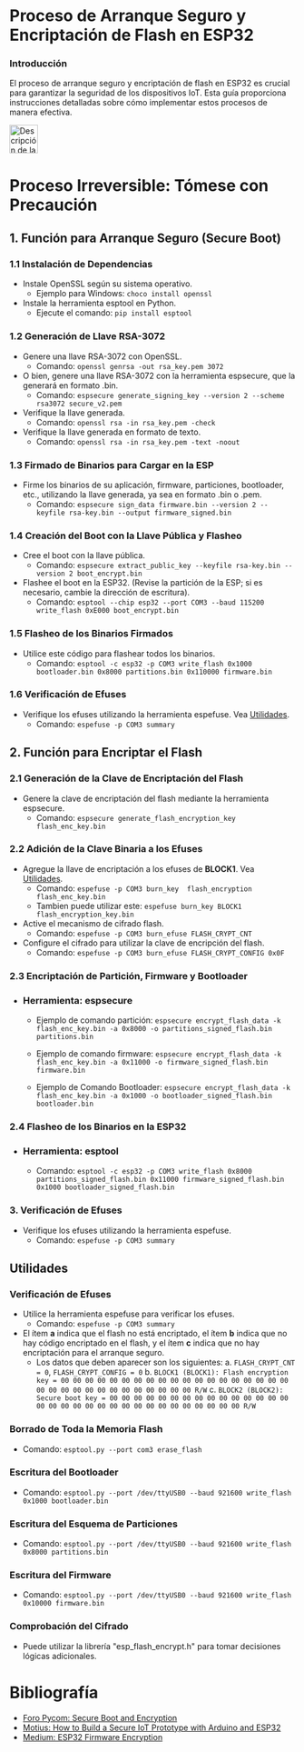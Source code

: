 # Proceso de Arranque Seguro y Encriptación de Flash en ESP32
### Introducción
El proceso de arranque seguro y encriptación de flash en ESP32 es crucial para garantizar la seguridad de los dispositivos IoT. Esta guía proporciona instrucciones detalladas sobre cómo implementar estos procesos de manera efectiva.

<img src="https://cdn-icons-png.flaticon.com/512/6360/6360061.png" alt="Descripción de la imagen" style="width:50px;"> 

# Proceso Irreversible: Tómese con Precaución

## 1. Función para Arranque Seguro (Secure Boot)
### 1.1 Instalación de Dependencias
- Instale OpenSSL según su sistema operativo.
  - Ejemplo para Windows: `choco install openssl`
- Instale la herramienta esptool en Python.
  - Ejecute el comando: `pip install esptool`
  
### 1.2 Generación de Llave RSA-3072 
- Genere una llave RSA-3072 con OpenSSL.
  - Comando: `openssl genrsa -out rsa_key.pem 3072`
- O bien, genere una llave RSA-3072 con la herramienta espsecure, que la generará en formato .bin.
  - Comando: `espsecure generate_signing_key --version 2 --scheme rsa3072 secure_v2.pem`
- Verifique la llave generada.
  - Comando: `openssl rsa -in rsa_key.pem -check`
- Verifique la llave generada en formato de texto.
  - Comando: `openssl rsa -in rsa_key.pem -text -noout`
  
### 1.3 Firmado de Binarios para Cargar en la ESP 
- Firme los binarios de su aplicación, firmware, particiones, bootloader, etc., utilizando la llave generada, ya sea en formato .bin o .pem.
  - Comando: `espsecure sign_data firmware.bin --version 2 --keyfile rsa-key.bin --output firmware_signed.bin`
  
### 1.4 Creación del Boot con la Llave Pública y Flasheo 
- Cree el boot con la llave pública.
  - Comando: `espsecure extract_public_key --keyfile rsa-key.bin --version 2 boot_encrypt.bin`
- Flashee el boot en la ESP32. (Revise la partición de la ESP; si es necesario, cambie la dirección de escritura).
  - Comando: `esptool --chip esp32 --port COM3 --baud 115200 write_flash 0xE000 boot_encrypt.bin`
  
### 1.5 Flasheo de los Binarios Firmados
- Utilice este código para flashear todos los binarios.
  - Comando: `esptool -c esp32 -p COM3 write_flash 0x1000 bootloader.bin 0x8000 partitions.bin 0x110000 firmware.bin`
### 1.6 Verificación de Efuses 
- Verifique los efuses utilizando la herramienta espefuse. Vea [Utilidades](#utilidades).
  - Comando: `espefuse -p COM3 summary`

## 2. Función para Encriptar el Flash 
### 2.1 Generación de la Clave de Encriptación del Flash
- Genere la clave de encriptación del flash mediante la herramienta espsecure.
  - Comando: `espsecure generate_flash_encryption_key flash_enc_key.bin`

### 2.2 Adición de la Clave Binaria a los Efuses 
- Agregue la llave de encriptación a los efuses de **BLOCK1**. Vea [Utilidades](#utilidades).
  - Comando: `espefuse -p COM3 burn_key  flash_encryption flash_enc_key.bin`
  - Tambien puede utilizar este: `espefuse burn_key BLOCK1 flash_encryption_key.bin`
- Active el mecanismo de cifrado flash.
  - Comando: `espefuse -p COM3 burn_efuse FLASH_CRYPT_CNT`
- Configure el cifrado para utilizar la clave de encripción del flash.
  - Comando: `espefuse -p COM3 burn_efuse FLASH_CRYPT_CONFIG 0x0F`

### 2.3 Encriptación de Partición, Firmware y Bootloader
- ### Herramienta: espsecure 
  - Ejemplo de comando partición: `espsecure encrypt_flash_data -k flash_enc_key.bin -a 0x8000 -o partitions_signed_flash.bin partitions.bin`

  - Ejemplo de comando firmware: `espsecure encrypt_flash_data -k flash_enc_key.bin -a 0x11000 -o firmware_signed_flash.bin firmware.bin`

  - Ejemplo de Comando Bootloader: `espsecure encrypt_flash_data -k flash_enc_key.bin -a 0x1000 -o bootloader_signed_flash.bin bootloader.bin`

### 2.4 Flasheo de los Binarios en la ESP32
- ### Herramienta: esptool
  - Comando: `esptool -c esp32 -p COM3 write_flash 0x8000 partitions_signed_flash.bin 0x11000 firmware_signed_flash.bin 0x1000 bootloader_signed_flash.bin`

### 3. Verificación de Efuses 
- Verifique los efuses utilizando la herramienta espefuse.
  - Comando: `espefuse -p COM3 summary`

## Utilidades 
### Verificación de Efuses
- Utilice la herramienta espefuse para verificar los efuses.
  - Comando: `espefuse -p COM3 summary`
- El ítem **a** indica que el flash no está encriptado, el ítem **b** indica que no hay código encriptado en el flash, y el ítem **c** indica que no hay encriptación para el arranque seguro.
  - Los datos que deben aparecer son los siguientes:
  a. `FLASH_CRYPT_CNT = 0`, `FLASH_CRYPT_CONFIG = 0`
  b. `BLOCK1 (BLOCK1): Flash encryption key = 00 00 00 00 00 00 00 00 00 00 00 00 00 00 00 00 00 00 00 00 00 00 00 00 00 00 00 00 00 00 00 00 R/W`
  c. `BLOCK2 (BLOCK2): Secure boot key = 00 00 00 00 00 00 00 00 00 00 00 00 00 00 00 00 00 00 00 00 00 00 00 00 00 00 00 00 00 00 00 00 R/W`


### Borrado de Toda la Memoria Flash
- Comando: `esptool.py --port com3 erase_flash`

### Escritura del Bootloader
- Comando: `esptool.py --port /dev/ttyUSB0 --baud 921600 write_flash 0x1000 bootloader.bin`

### Escritura del Esquema de Particiones
- Comando: `esptool.py --port /dev/ttyUSB0 --baud 921600 write_flash 0x8000 partitions.bin`

### Escritura del Firmware
- Comando: `esptool.py --port /dev/ttyUSB0 --baud 921600 write_flash 0x10000 firmware.bin`

### Comprobación del Cifrado 
- Puede utilizar la librería "esp_flash_encrypt.h" para tomar decisiones lógicas adicionales.

# Bibliografía
- [Foro Pycom: Secure Boot and Encryption](https://forum.pycom.io/topic/4949/secureboot-and-encryption/3)
- [Motius: How to Build a Secure IoT Prototype with Arduino and ESP32](https://www.motius.com/post/how-to-build-a-secure-iot-prototype-with-arduino-and-esp32)
- [Medium: ESP32 Firmware Encryption](https://medium.com/@kattelroshan1/esp32-firmware-encryption-a53eb1c9bf9c)
